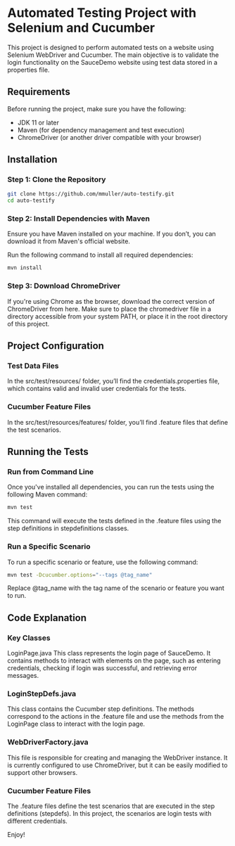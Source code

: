 # Automated Testing Project with Selenium and Cucumber

This project is designed to perform automated tests on a website using Selenium WebDriver and Cucumber. The main objective is to validate the login functionality on the SauceDemo website using test data stored in a properties file.

## Requirements

Before running the project, make sure you have the following:

- JDK 11 or later
- Maven (for dependency management and test execution)
- ChromeDriver (or another driver compatible with your browser)

## Installation

### Step 1: Clone the Repository

```bash
git clone https://github.com/mmuller/auto-testify.git
cd auto-testify
```

### Step 2: Install Dependencies with Maven
Ensure you have Maven installed on your machine. If you don’t, you can download it from Maven's official website.

Run the following command to install all required dependencies:

```bash
mvn install
```

### Step 3: Download ChromeDriver
If you're using Chrome as the browser, download the correct version of ChromeDriver from here. Make sure to place the chromedriver file in a directory accessible from your system PATH, or place it in the root directory of this project.

## Project Configuration

### Test Data Files
In the src/test/resources/ folder, you’ll find the credentials.properties file, which contains valid and invalid user credentials for the tests. 

### Cucumber Feature Files
In the src/test/resources/features/ folder, you’ll find .feature files that define the test scenarios.

## Running the Tests
### Run from Command Line
Once you've installed all dependencies, you can run the tests using the following Maven command:

```bash
mvn test
```

This command will execute the tests defined in the .feature files using the step definitions in stepdefinitions classes.

### Run a Specific Scenario
To run a specific scenario or feature, use the following command:

```bash
mvn test -Dcucumber.options="--tags @tag_name"
```

Replace @tag_name with the tag name of the scenario or feature you want to run.

## Code Explanation
### Key Classes
LoginPage.java
This class represents the login page of SauceDemo. It contains methods to interact with elements on the page, such as entering credentials, checking if login was successful, and retrieving error messages.

### LoginStepDefs.java
This class contains the Cucumber step definitions. The methods correspond to the actions in the .feature file and use the methods from the LoginPage class to interact with the login page.

### WebDriverFactory.java
This file is responsible for creating and managing the WebDriver instance. It is currently configured to use ChromeDriver, but it can be easily modified to support other browsers.

### Cucumber Feature Files
The .feature files define the test scenarios that are executed in the step definitions (stepdefs). In this project, the scenarios are login tests with different credentials.

Enjoy!

